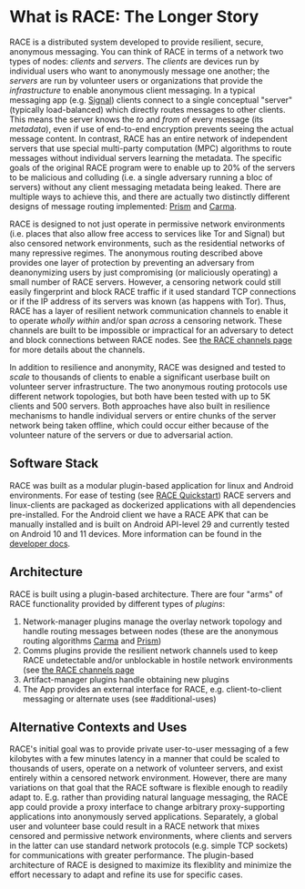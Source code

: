 # What is RACE: The Longer Story

RACE is a distributed system developed to provide resilient, secure, anonymous messaging. You can think of RACE in terms of a network two types of nodes: _clients_ and _servers_. The _clients_ are devices run by individual users who want to anonymously message one another; the _servers_ are run by volunteer users or organizations that provide the _infrastructure_ to enable anonymous client messaging. In a typical messaging app (e.g. [Signal](signal.org)) clients connect to a single conceptual "server" (typically load-balanced) which directly routes messages to other clients. This means the server knows the _to_ and _from_ of every message (its _metadata_), even if use of end-to-end encryption prevents seeing the actual message content. In contrast, RACE has an entire network of independent servers that use special multi-party computation (MPC) algorithms to route messages without individual servers learning the metadata. The specific goals of the original RACE program were to enable up to 20% of the servers to be malicious and colluding (i.e. a single adversary running a bloc of servers) without any client messaging metadata being leaked. There are multiple ways to achieve this, and there are actually two distinctly different designs of message routing implemented: [Prism](https://github.com/tst-race/race-prism) and [Carma](https://github.com/tst-race/race-carma).

RACE is designed to not just operate in permissive network environments (i.e. places that also allow free access to services like Tor and Signal) but also censored network environments, such as the residential networks of many repressive regimes. The anonymous routing described above provides one layer of protection by preventing an adversary from deanonymizing users by just compromising (or maliciously operating) a small number of RACE servers. However, a censoring network could still easily fingerprint and block RACE traffic if it used standard TCP connections or if the IP address of its servers was known (as happens with Tor). Thus, RACE has a layer of resilient network communication channels to enable it to operate _wholly within_ and/or span _across_ a censoring network. These channels are built to be impossible or impractical for an adversary to detect and block connections between RACE nodes. See [the RACE channels page](https://github.com/tst-race/race-docs/blob/main/race-channels.md) for more details about the channels.

In addition to resilience and anonymity, RACE was designed and tested to _scale_ to thousands of clients to enable a significant userbase built on volunteer server infrastructure. The two anonymous routing protocols use different network topologies, but both have been tested with up to 5K clients and 500 servers. Both approaches have also built in resilience mechanisms to handle individual servers or entire chunks of the server network being taken offline, which could occur either because of the volunteer nature of the servers or due to adversarial action.


## Software Stack
RACE was built as a modular plugin-based application for linux and Android environments. For ease of testing (see [RACE Quickstart](https://github.com/tst-race/race-quickstart/)) RACE servers and linux-clients are packaged as dockerized applications with all dependencies pre-installed. For the Android client we have a RACE APK that can be manually installed and is built on Android API-level 29 and currently tested on Android 10 and 11 devices. More information can be found in the [developer docs](https://github.com/tst-race/race-docs/blob/main/RACE%20developer%20guide.md).


## Architecture
RACE is built using a plugin-based architecture. There are four "arms" of RACE functionality provided by different types of _plugins_: 
1. Network-manager plugins manage the overlay network topology and handle routing messages between nodes (these are the anonymous routing algorithms [Carma](https://github.com/tst-race/race-carma) and [Prism](https://github.com/tst-race/race-prism))
2. Comms plugins provide the resilient network channels used to keep RACE undetectable and/or unblockable in hostile network environments (see [the RACE channels page](https://github.com/tst-race/race-docs/blob/main/race-channels.md)
3. Artifact-manager plugins handle obtaining new plugins
4. The App provides an external interface for RACE, e.g. client-to-client messaging or alternate uses (see #additional-uses)


## Alternative Contexts and Uses
RACE's initial goal was to provide private user-to-user messaging of a few kilobytes with a few minutes latency in a manner that could be scaled to thousands of users, operate on a network of volunteer servers, and exist entirely within a censored network environment. However, there are many variations on that goal that the RACE software is flexible enough to readily adapt to. E.g. rather than providing natural language messaging, the RACE app could provide a proxy interface to change arbitrary proxy-supporting applications into anonymously served applications. Separately, a global user and volunteer base could result in a RACE network that mixes censored and permissive network environments, where clients and servers in the latter can use standard network protocols (e.g. simple TCP sockets) for communications with greater performance. The plugin-based architecture of RACE is designed to maximize its flexiblity and minimize the effort necessary to adapt and refine its use for specific cases.

